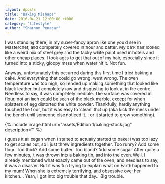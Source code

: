 ```yaml
---
layout: dposts
title: "Baking Mishaps"
date: 2016-04-21 12:00:00 +0000
category: "lifestyle"
author: "Shannon Penasar"
---
```

I was standing there, in my super-fancy apron like one you’d see in Masterchef, and completely covered in flour and batter. My dark hair looked like a weird mix of steel grey and the tacky white paint used in hotels and other cheap places. I took ages to get that out of my hair, especially since it turned into a sticky, gloopy mess when water hit it. Not fun.

Anyway, unfortunately this occurred during this first time I tried baking a cake. And everything that could go wrong, went wrong. The oven temperature was too high, so I ended up making something that looked like black leather, but completely raw and disgusting to look at in the centre. Needless to say, it was completely inedible. The surface was covered in flour, not an inch could be seen of the black marble, except for when splatters of egg distorted the white powder. Thankfully, hardly anything touched the floor, but it was easy to ‘clean’ that up (aka kick the mess under the bench until someone else noticed it… or it started to grow something).

 {% include image.html url="assets/Edition 1/baking-stock.jpg" description="" %}

I guess it all began when I started to actually started to bake! I was too lazy to get scales out, so I just threw ingredients together. Too runny? Add some flour. Too thick? Add some butter. Too bland? Add some sugar. After quite a few minutes, it was thrown into a baking tin, and into the oven. Well,  I already mentioned what exactly came out of the oven, and needless to say, it was a disaster. But it was fun trying to explain what on Earth happened to my mum! When she is extremely  terrifying, and obsessive over her kitchen… Yeah, I got into big trouble that day... Big trouble. 
